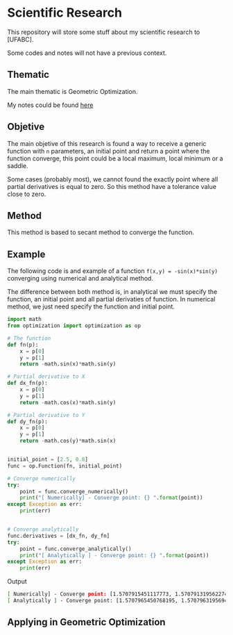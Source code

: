 # Scientific Research

This repository will store some stuff about my scientific research to [UFABC].

Some codes and notes will not have a previous context.

## Thematic

The main thematic is Geometric Optimization.

My notes could be found [here](https://energetic-blinker-147.notion.site/IC-5f13b1deac5f4073808ff39dc48a2302)

## Objetive

The main objetive of this research is found a way to receive a generic function
with `n` parameters, an initial point and return a point where the function
converge, this point could be a local maximum, local minimum or a saddle.

Some cases (probably most), we cannot found the exactly point where all partial
derivatives is equal to zero. So this method have a tolerance value close to zero.

## Method

This method is based to secant method to converge the function.

## Example

The following code is and example of a function `f(x,y) = -sin(x)*sin(y)`
converging using numerical and analytical method.

The difference between both method is, in analytical we must specify the
function, an initial point and all partial derivaties of function. In numerical
method, we just need specify the function and initial point.

```python
import math
from optimization import optimization as op

# The function
def fn(p):
    x = p[0]
    y = p[1]
    return -math.sin(x)*math.sin(y)

# Partial derivative to X
def dx_fn(p):
    x = p[0]
    y = p[1]
    return -math.cos(x)*math.sin(y)

# Partial derivative to Y
def dy_fn(p):
    x = p[0]
    y = p[1]
    return -math.cos(y)*math.sin(x)


initial_point = [2.5, 0.8]
func = op.Function(fn, initial_point)

# Converge numerically
try:
    point = func.converge_numerically()
    print("[ Numerically] - Converge point: {} ".format(point))
except Exception as err:
    print(err)


# Converge analytically
func.derivatives = [dx_fn, dy_fn]
try:
    point = func.converge_analytically()
    print("[ Analytically ] - Converge point: {} ".format(point))
except Exception as err:
    print(err)
```

Output

```bash
[ Numerically] - Converge point: [1.5707915451117773, 1.5707913195622745] 
[ Analytically ] - Converge point: [1.5707965450768195, 1.5707963195694736]
```

## Applying in Geometric Optimization
